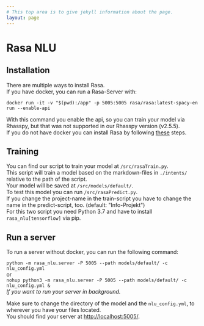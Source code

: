 ```yaml
---
# This top area is to give jekyll information about the page.
layout: page
---
```

# Rasa NLU
## Installation
There are multiple ways to install Rasa.  
If you have docker, you can run a Rasa-Server with:  
  
`docker run -it -v "$(pwd):/app" -p 5005:5005 rasa/rasa:latest-spacy-en run --enable-api`  
  
With this command you enable the api, so you can train your model via Rhasspy, but that was not supported in our Rhasspy version (v2.5.5).  
If you do not have docker you can install Rasa by following [these](https://rasa.com/docs/rasa/installation/) steps.  

## Training

You can find our script to train your model at `/src/rasaTrain.py`.  
This script will train a model based on the markdown-files in `./intents/` relative to the path of the script.  
Your model will be saved at `/src/models/default/`.  
To test this model you can run `/src/rasaPredict.py`.  
If you change the project-name in the train-script you have to change the name in the predict-script, too. (default: "Info-Projekt")  
For this two script you need Python 3.7 and have to install `rasa_nlu[tensorflow]` via pip.  

## Run a server

To run a server without docker, you can run the following command:
 
``python -m rasa_nlu.server -P 5005 --path models/default/ -c nlu_config.yml``  
or  
``nohup python3 -m rasa_nlu.server -P 5005 --path models/default/ -c nlu_config.yml &``  
*If you want to run your server in background.*

Make sure to change the directory of the model and the `nlu_config.yml`, to wherever you have your files located.  
You should find your server at [http://localhost:5005/](http://localhost:5005/).
